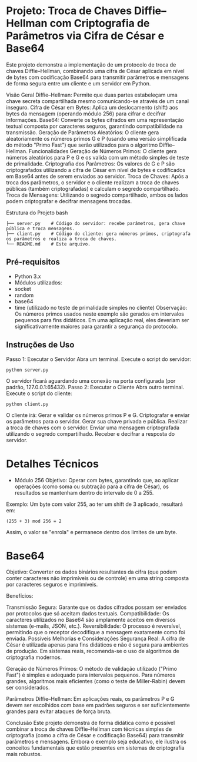 # Projeto: Troca de Chaves Diffie–Hellman com Criptografia de Parâmetros via Cifra de César e Base64

Este projeto demonstra a implementação de um protocolo de troca de chaves Diffie–Hellman, combinando uma cifra de César aplicada em nível de bytes com codificação Base64 para transmitir parâmetros e mensagens de forma segura entre um cliente e um servidor em Python.

Visão Geral
Diffie–Hellman: Permite que duas partes estabeleçam uma chave secreta compartilhada mesmo comunicando-se através de um canal inseguro.
Cifra de César em Bytes: Aplica um deslocamento (shift) aos bytes da mensagem (operando módulo 256) para cifrar e decifrar informações.
Base64: Converte os bytes cifrados em uma representação textual composta por caracteres seguros, garantindo compatibilidade na transmissão.
Geração de Parâmetros Aleatórios: O cliente gera aleatoriamente os números primos G e P (usando uma versão simplificada do método "Primo Fast") que serão utilizados para o algoritmo Diffie–Hellman.
Funcionalidades
Geração de Números Primos: O cliente gera números aleatórios para P e G e os valida com um método simples de teste de primalidade.
Criptografia dos Parâmetros: Os valores de G e P são criptografados utilizando a cifra de César em nível de bytes e codificados em Base64 antes de serem enviados ao servidor.
Troca de Chaves: Após a troca dos parâmetros, o servidor e o cliente realizam a troca de chaves públicas (também criptografadas) e calculam o segredo compartilhado.
Troca de Mensagens: Utilizando o segredo compartilhado, ambos os lados podem criptografar e decifrar mensagens trocadas.

Estrutura do Projeto bash
```
├── server.py    # Código do servidor: recebe parâmetros, gera chave pública e troca mensagens.
├── client.py    # Código do cliente: gera números primos, criptografa os parâmetros e realiza a troca de chaves.
└── README.md    # Este arquivo.
```

## Pré-requisitos
- Python 3.x
- Módulos utilizados:
- socket
- random
- base64
- time (utilizado no teste de primalidade simples no cliente)
Observação: Os números primos usados neste exemplo são gerados em intervalos pequenos para fins didáticos. Em uma aplicação real, eles deveriam ser significativamente maiores para garantir a segurança do protocolo.

## Instruções de Uso
Passo 1: Executar o Servidor
Abra um terminal.
Execute o script do servidor:

```
python server.py
```
O servidor ficará aguardando uma conexão na porta configurada (por padrão, 127.0.0.1:65432).
Passo 2: Executar o Cliente
Abra outro terminal.
Execute o script do cliente:
```
python client.py
```
O cliente irá:
Gerar e validar os números primos P e G.
Criptografar e enviar os parâmetros para o servidor.
Gerar sua chave privada e pública.
Realizar a troca de chaves com o servidor.
Enviar uma mensagem criptografada utilizando o segredo compartilhado.
Receber e decifrar a resposta do servidor.
# Detalhes Técnicos
- Módulo 256
Objetivo:
Operar com bytes, garantindo que, ao aplicar operações (como soma ou subtração para a cifra de César), os resultados se mantenham dentro do intervalo de 0 a 255.

Exemplo:
Um byte com valor 255, ao ter um shift de 3 aplicado, resultará em:
```
(255 + 3) mod 256 = 2
```
Assim, o valor se "enrola" e permanece dentro dos limites de um byte.

# Base64
Objetivo:
Converter os dados binários resultantes da cifra (que podem conter caracteres não imprimíveis ou de controle) em uma string composta por caracteres seguros e imprimíveis.

Benefícios:

Transmissão Segura: Garante que os dados cifrados possam ser enviados por protocolos que só aceitam dados textuais.
Compatibilidade: Os caracteres utilizados no Base64 são amplamente aceitos em diversos sistemas (e-mails, JSON, etc.).
Reversibilidade: O processo é reversível, permitindo que o receptor decodifique a mensagem exatamente como foi enviada.
Possíveis Melhorias e Considerações
Segurança Real:
A cifra de César é utilizada apenas para fins didáticos e não é segura para ambientes de produção. Em sistemas reais, recomenda-se o uso de algoritmos de criptografia modernos.

Geração de Números Primos:
O método de validação utilizado ("Primo Fast") é simples e adequado para intervalos pequenos. Para números grandes, algoritmos mais eficientes (como o teste de Miller-Rabin) devem ser considerados.

Parâmetros Diffie–Hellman:
Em aplicações reais, os parâmetros P e G devem ser escolhidos com base em padrões seguros e ser suficientemente grandes para evitar ataques de força bruta.

Conclusão
Este projeto demonstra de forma didática como é possível combinar a troca de chaves Diffie–Hellman com técnicas simples de criptografia (como a cifra de César e codificação Base64) para transmitir parâmetros e mensagens. Embora o exemplo seja educativo, ele ilustra os conceitos fundamentais que estão presentes em sistemas de criptografia mais robustos.
